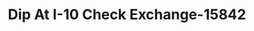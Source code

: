 ---
f_zip-code: 36605
f_state-code: AL
title: Dip At I-10 Check Exchange-15842
f_phone: 251-473-9855
f_city-only: Mobile
f_address: 1306 Dauphin Island Pkwy Mobile
f_location-unique-id: '15842'
slug: dip-at-i-10-check-exchange-15842
updated-on: '2024-05-30T13:46:58.046Z'
created-on: '2024-05-30T13:36:59.803Z'
published-on: '2024-05-30T13:54:32.469Z'
f_city-state: cms/city/mobile-al.md
f_company: cms/company/dip-at-i-10-check-exchange.md
f_state: cms/state/alabama.md
layout: '[payday-loan].html'
tags: payday-loan
---
